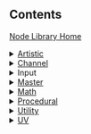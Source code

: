 ## Contents

<a href="https://github.com/Unity-Technologies/ShaderGraph/wiki/Node-Library">Node Library Home</a>

<details><summary><a href="https://github.com/Unity-Technologies/ShaderGraph/wiki/Artistic-Nodes">Artistic</a></summary>
<details><summary>Adjustment</summary>
<a href="https://github.com/Unity-Technologies/ShaderGraph/wiki/Channel-Mixer-Node">Channel Mixer</a><br>
<a href="https://github.com/Unity-Technologies/ShaderGraph/wiki/Contrast-Node">Contrast</a><br>
<a href="https://github.com/Unity-Technologies/ShaderGraph/wiki/Hue-Node">Hue</a><br>
<a href="https://github.com/Unity-Technologies/ShaderGraph/wiki/Invert-Colors-Node">Invert Colors</a><br>
<a href="https://github.com/Unity-Technologies/ShaderGraph/wiki/Replace-Color-Node">Replace Color</a><br>
<a href="https://github.com/Unity-Technologies/ShaderGraph/wiki/Saturation-Node">Saturation</a><br>
<a href="https://github.com/Unity-Technologies/ShaderGraph/wiki/White-Balance-Node">White Balance</a><br>
</details>
</details>

<details><summary><a href="https://github.com/Unity-Technologies/ShaderGraph/wiki/Channel-Nodes">Channel</a></summary>
<a href="https://github.com/Unity-Technologies/ShaderGraph/wiki/Combine-Node">Combine</a><br>
<a href="https://github.com/Unity-Technologies/ShaderGraph/wiki/Flip-Node">Flip</a><br>
<a href="https://github.com/Unity-Technologies/ShaderGraph/wiki/Split-Node">Split</a><br>
<a href="https://github.com/Unity-Technologies/ShaderGraph/wiki/Swizzle-Node">Swizzle</a><br>
</details>

<details><summary>Input</summary></details>

<details><summary><a href="https://github.com/Unity-Technologies/ShaderGraph/wiki/Master-Nodes">Master</a></summary>
<a href="https://github.com/Unity-Technologies/ShaderGraph/wiki/PBR-Master-Node">PBR</a><br>
<a href="https://github.com/Unity-Technologies/ShaderGraph/wiki/Unlit-Master-Node">Unlit</a><br>
</details>

<details><summary><a href="https://github.com/Unity-Technologies/ShaderGraph/wiki/Math-Nodes">Math</a></summary>
<details><summary>Basic</summary>
<a href="https://github.com/Unity-Technologies/ShaderGraph/wiki/Add-Node">Add</a><br>
<a href="https://github.com/Unity-Technologies/ShaderGraph/wiki/Divide-Node">Divide</a><br>
<a href="https://github.com/Unity-Technologies/ShaderGraph/wiki/Multiply-Node">Multiply</a><br>
<a href="https://github.com/Unity-Technologies/ShaderGraph/wiki/Power-Node">Power</a><br>
<a href="https://github.com/Unity-Technologies/ShaderGraph/wiki/Square-Root-Node">Square Root</a><br>
<a href="https://github.com/Unity-Technologies/ShaderGraph/wiki/Subtract-Node">Subtract</a><br>
</details>
<details><summary>Advanced</summary>
<a href="https://github.com/Unity-Technologies/ShaderGraph/wiki/Absolute-Node">Absolute</a><br>
<a href="https://github.com/Unity-Technologies/ShaderGraph/wiki/Exponential-Node">Exponential</a><br>
<a href="https://github.com/Unity-Technologies/ShaderGraph/wiki/Length-Node">Length</a><br>
<a href="https://github.com/Unity-Technologies/ShaderGraph/wiki/Log-Node">Log</a><br>
<a href="https://github.com/Unity-Technologies/ShaderGraph/wiki/Modulo-Node">Modulo</a><br>
<a href="https://github.com/Unity-Technologies/ShaderGraph/wiki/Negate-Node">Negate</a><br>
<a href="https://github.com/Unity-Technologies/ShaderGraph/wiki/Normalize-Node">Normalize</a><br>
<a href="https://github.com/Unity-Technologies/ShaderGraph/wiki/Posterize-Node">Posterize</a><br>
<a href="https://github.com/Unity-Technologies/ShaderGraph/wiki/Reciprocal-Node">Reciprocal</a><br>
<a href="https://github.com/Unity-Technologies/ShaderGraph/wiki/Reciprocal-Square-Root-Node">Reciprocal Square Root</a><br>
</details>
<details><summary>Derivative</summary>
<a href="https://github.com/Unity-Technologies/ShaderGraph/wiki/DDX-Node">DDX</a><br>
<a href="https://github.com/Unity-Technologies/ShaderGraph/wiki/DDXY-Node">DDXY</a><br>
<a href="https://github.com/Unity-Technologies/ShaderGraph/wiki/DDY-Node">DDY</a><br>
</details>
<details><summary>Interpolation</summary>
<a href="https://github.com/Unity-Technologies/ShaderGraph/wiki/Inverse-Lerp-Node">Inverse Lerp</a><br>
<a href="https://github.com/Unity-Technologies/ShaderGraph/wiki/Lerp-Node">Lerp</a><br>
<a href="https://github.com/Unity-Technologies/ShaderGraph/wiki/Smoothstep-Node">Smoothstep</a><br>
</details>
<details><summary>Matrix</summary>
<a href="https://github.com/Unity-Technologies/ShaderGraph/wiki/Matrix-Construction-Node">Matrix Construction</a><br>
<a href="https://github.com/Unity-Technologies/ShaderGraph/wiki/Matrix-Determinant-Node">Matrix Determinant</a><br>
<a href="https://github.com/Unity-Technologies/ShaderGraph/wiki/Matrix-Split-Node">Matrix Split</a><br>
<a href="https://github.com/Unity-Technologies/ShaderGraph/wiki/Matrix-Transpose-Node">Matrix Transpose</a><br>
</details>
<details><summary>Range</summary>
<a href="https://github.com/Unity-Technologies/ShaderGraph/wiki/Clamp-Node">Clamp</a><br>
<a href="https://github.com/Unity-Technologies/ShaderGraph/wiki/Fraction-Node">Fraction</a><br>
<a href="https://github.com/Unity-Technologies/ShaderGraph/wiki/Maximum-Node">Maximum</a><br>
<a href="https://github.com/Unity-Technologies/ShaderGraph/wiki/Minimum-Node">Minimum</a><br>
<a href="https://github.com/Unity-Technologies/ShaderGraph/wiki/One-Minus-Node">One Minus</a><br>
<a href="https://github.com/Unity-Technologies/ShaderGraph/wiki/Random-Range-Node">Random Range</a><br>
<a href="https://github.com/Unity-Technologies/ShaderGraph/wiki/Remap-Node">Remap</a><br>
<a href="https://github.com/Unity-Technologies/ShaderGraph/wiki/Saturate-Node">Saturate</a><br>
</details>
<details><summary>Round</summary>
<a href="https://github.com/Unity-Technologies/ShaderGraph/wiki/Ceiling-Node">Ceiling</a><br>
<a href="https://github.com/Unity-Technologies/ShaderGraph/wiki/Floor-Node">Floor</a><br>
<a href="https://github.com/Unity-Technologies/ShaderGraph/wiki/Round-Node">Round</a><br>
<a href="https://github.com/Unity-Technologies/ShaderGraph/wiki/Sign-Node">Sign</a><br>
<a href="https://github.com/Unity-Technologies/ShaderGraph/wiki/Step-Node">Step</a><br>
<a href="https://github.com/Unity-Technologies/ShaderGraph/wiki/Truncate-Node">Truncate</a><br>
</details>
<details><summary>Trigonometry</summary>
<a href="https://github.com/Unity-Technologies/ShaderGraph/wiki/Arccosine-Node">Arccosine</a><br>
<a href="https://github.com/Unity-Technologies/ShaderGraph/wiki/Arcsine-Node">Arcsine</a><br>
<a href="https://github.com/Unity-Technologies/ShaderGraph/wiki/Arctangent-Node">Arctangent</a><br>
<a href="https://github.com/Unity-Technologies/ShaderGraph/wiki/Arctangent2-Node">Arctangent2</a><br>
<a href="https://github.com/Unity-Technologies/ShaderGraph/wiki/Cosine-Node">Cosine</a><br>
<a href="https://github.com/Unity-Technologies/ShaderGraph/wiki/Degrees-To-Radians-Node">Degrees To Radians</a><br>
<a href="https://github.com/Unity-Technologies/ShaderGraph/wiki/Hyperbolic-Cosine-Node">Hyperbolic Cosine</a><br>
<a href="https://github.com/Unity-Technologies/ShaderGraph/wiki/Hyperbolic-Sine-Node">Hyperbolic Sine</a><br>
<a href="https://github.com/Unity-Technologies/ShaderGraph/wiki/Hyperbolic-Tangent-Node">Hyperbolic Tangent</a><br>
<a href="https://github.com/Unity-Technologies/ShaderGraph/wiki/Radians-To-Degrees-Node">Radians To Degrees</a><br>
<a href="https://github.com/Unity-Technologies/ShaderGraph/wiki/Sine-Node">Sine</a><br>
<a href="https://github.com/Unity-Technologies/ShaderGraph/wiki/Tangent-Node">Tangent</a><br>
</details>
<details><summary>Vector</summary>
<a href="https://github.com/Unity-Technologies/ShaderGraph/wiki/Cross-Product-Node">Cross Product</a><br>
<a href="https://github.com/Unity-Technologies/ShaderGraph/wiki/Distance-Node">Distance</a><br>
<a href="https://github.com/Unity-Technologies/ShaderGraph/wiki/Dot-Product-Node">Dot Product</a><br>
<a href="https://github.com/Unity-Technologies/ShaderGraph/wiki/Fresnel-Effect-Node">Fresnel Effect</a><br>
<a href="https://github.com/Unity-Technologies/ShaderGraph/wiki/Projection-Node">Projection</a><br>
<a href="https://github.com/Unity-Technologies/ShaderGraph/wiki/Rejection-Node">Rejection</a><br>
<a href="https://github.com/Unity-Technologies/ShaderGraph/wiki/Transform-Node">Transform</a><br>
</details>
</details>

<details><summary><a href="https://github.com/Unity-Technologies/ShaderGraph/wiki/Procedural-Nodes">Procedural</a></summary>
<a href="https://github.com/Unity-Technologies/ShaderGraph/wiki/Checkerboard-Node">Checkerboard</a><br>
<details><summary>Noise</summary>
<a href="https://github.com/Unity-Technologies/ShaderGraph/wiki/Gradient-Noise-Node">Gradient Noise</a><br>
<a href="https://github.com/Unity-Technologies/ShaderGraph/wiki/Simple-Noise-Node">Simple Noise</a><br>
<a href="https://github.com/Unity-Technologies/ShaderGraph/wiki/Voronoi-Node">Voronoi</a><br>
</details>
<details><summary>Shape</summary>
<a href="https://github.com/Unity-Technologies/ShaderGraph/wiki/Ellipse-Node">Ellipse</a><br>
<a href="https://github.com/Unity-Technologies/ShaderGraph/wiki/Polygon-Node">Polygon</a><br>
<a href="https://github.com/Unity-Technologies/ShaderGraph/wiki/Rectangle-Node">Rectangle</a><br>
<a href="https://github.com/Unity-Technologies/ShaderGraph/wiki/Rounded-Rectangle-Node">Rounded Rectangle</a><br>
</details>
</details>

<details><summary><a href="https://github.com/Unity-Technologies/ShaderGraph/wiki/Utility-Nodes">Utility</a></summary>
<a href="https://github.com/Unity-Technologies/ShaderGraph/wiki/Preview-Node">Preview</a><br>
<a href="https://github.com/Unity-Technologies/ShaderGraph/wiki/Sub-graph-Node">Sub-graph</a><br>
<details><summary>Logic</summary>
<a href="https://github.com/Unity-Technologies/ShaderGraph/wiki/All-Node">All</a><br>
<a href="https://github.com/Unity-Technologies/ShaderGraph/wiki/And-Node">And</a><br>
<a href="https://github.com/Unity-Technologies/ShaderGraph/wiki/Any-Node">Any</a><br>
<a href="https://github.com/Unity-Technologies/ShaderGraph/wiki/Branch-Node">Branch</a><br>
<a href="https://github.com/Unity-Technologies/ShaderGraph/wiki/Comparison-Node">Comparison</a><br>
<a href="https://github.com/Unity-Technologies/ShaderGraph/wiki/Is-Infinite-Node">Is Infinite</a><br>
<a href="https://github.com/Unity-Technologies/ShaderGraph/wiki/Is-NaN-Node">Is NaN</a><br>
<a href="https://github.com/Unity-Technologies/ShaderGraph/wiki/Nand-Node">Nand</a><br>
<a href="https://github.com/Unity-Technologies/ShaderGraph/wiki/Not-Node">Not</a><br>
<a href="https://github.com/Unity-Technologies/ShaderGraph/wiki/Or-Node">Or</a><br>
</details>
</details>

<details><summary><a href="https://github.com/Unity-Technologies/ShaderGraph/wiki/UV-Nodes">UV</a></summary>
<a href="https://github.com/Unity-Technologies/ShaderGraph/wiki/Flipbook-Node">Flipbook</a><br>
<a href="https://github.com/Unity-Technologies/ShaderGraph/wiki/Polar-Coordinates-Node">Polar Coordinates</a><br>
<a href="https://github.com/Unity-Technologies/ShaderGraph/wiki/Radial-Shear-Node">Radial Shear</a><br>
<a href="https://github.com/Unity-Technologies/ShaderGraph/wiki/Rotate-Node">Rotate</a><br>
<a href="https://github.com/Unity-Technologies/ShaderGraph/wiki/Spherize-Node">Spherize</a><br>
<a href="https://github.com/Unity-Technologies/ShaderGraph/wiki/Tiling-And-Offset-Node">Tiling And Offset</a><br>
<a href="https://github.com/Unity-Technologies/ShaderGraph/wiki/Triplanar-Node">Triplanar</a><br>
<a href="https://github.com/Unity-Technologies/ShaderGraph/wiki/Twirl-Node">Twirl</a><br>
</details>
